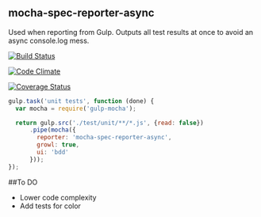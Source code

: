 mocha-spec-reporter-async
--------------------------

Used when reporting from Gulp. Outputs all test results at once to avoid an async console.log mess.

[![Build Status](https://travis-ci.org/TakenPilot/mocha-spec-reporter-async.svg?branch=master)](https://travis-ci.org/TakenPilot/mocha-spec-reporter-async)

[![Code Climate](https://codeclimate.com/github/TakenPilot/mocha-spec-reporter-async/badges/gpa.svg)](https://codeclimate.com/github/TakenPilot/mocha-spec-reporter-async)

[![Coverage Status](https://coveralls.io/repos/TakenPilot/mocha-spec-reporter-async/badge.png?branch=master)](https://coveralls.io/r/TakenPilot/mocha-spec-reporter-async?branch=master)

```JavaScript
gulp.task('unit tests', function (done) {
  var mocha = require('gulp-mocha');

  return gulp.src('./test/unit/**/*.js', {read: false})
      .pipe(mocha({
        reporter: 'mocha-spec-reporter-async',
        growl: true,
        ui: 'bdd'
      }));
});
```

##To DO
* Lower code complexity
* Add tests for color